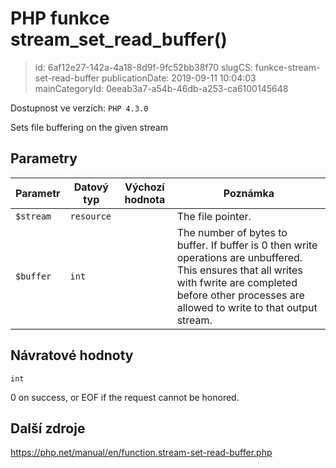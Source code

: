 PHP funkce stream_set_read_buffer()
================================

> id: 6af12e27-142a-4a18-8d9f-9fc52bb38f70
> slugCS: funkce-stream-set-read-buffer
> publicationDate: 2019-09-11 10:04:03
> mainCategoryId: 0eeab3a7-a54b-46db-a253-ca6100145648

Dostupnost ve verzích: `PHP 4.3.0`

Sets file buffering on the given stream


Parametry
--------------

| Parametr | Datový typ | Výchozí hodnota | Poznámka |
|-----|-----|-----|-----|
| `$stream` | `resource` |  | The file pointer. |
| `$buffer` | `int` |  | The number of bytes to buffer. If buffer is 0 then write operations are unbuffered. This ensures that all writes with fwrite are completed before other processes are allowed to write to that output stream. |


Návratové hodnoty
----------------

`int`

0 on success, or EOF if the request cannot be honored.

Další zdroje
------------

https://php.net/manual/en/function.stream-set-read-buffer.php
